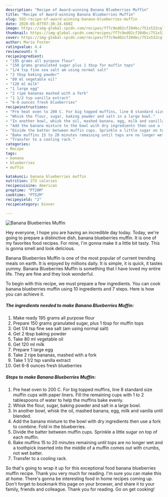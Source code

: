```yaml
---
description: "Recipe of Award-winning Banana Blueberries Muffin"
title: "Recipe of Award-winning Banana Blueberries Muffin"
slug: 593-recipe-of-award-winning-banana-blueberries-muffin
date: 2020-05-07T07:30:24.688Z
image: https://img-global.cpcdn.com/recipes/ff7c9ed02cf204bc/751x532cq70/banana-blueberries-muffin-recipe-main-photo.jpg
thumbnail: https://img-global.cpcdn.com/recipes/ff7c9ed02cf204bc/751x532cq70/banana-blueberries-muffin-recipe-main-photo.jpg
cover: https://img-global.cpcdn.com/recipes/ff7c9ed02cf204bc/751x532cq70/banana-blueberries-muffin-recipe-main-photo.jpg
author: Mario Foster
ratingvalue: 4.4
reviewcount: 9
recipeingredient:
- "195 grams all purpose flour"
- "150 grams granulated sugar plus 1 tbsp for muffin tops"
- "1/4 tsp fine sea salt am using normal salt"
- "2 tbsp baking powder"
- "80 ml vegetable oil"
- "120 ml milk"
- "1 large egg"
- "2 ripe bananas mashed with a fork"
- "1 1/2 tsp vanilla extract"
- "6-8 ounces fresh blueberries"
recipeinstructions:
- "Pre heat oven to 200 C. For big topped muffins, line 8 standard size muffin cups with paper liners. Fill the remaining cups with 1 to 2 tablespoons of water to help the muffins bake evenly."
- "Whisk the flour, sugar, baking powder and salt in a large bowl."
- "In another bowl, whisk the oil, mashed banana, egg, milk and vanilla until blended."
- "Add the banana mixture to the bowl with dry ingredients then use a fork to combine. Fold in the blueberries."
- "Divide the batter between muffin cups. Sprinkle a little sugar on top of each muffin."
- "Bake muffins 15 to 20 minutes remaining until tops are no longer wet and a toothpick inserted into the middle of a muffin comes out with crumbs, not wet batter."
- "Transfer to a cooling rack."
categories:
- Recipe
tags:
- banana
- blueberries
- muffin

katakunci: banana blueberries muffin 
nutrition: 273 calories
recipecuisine: American
preptime: "PT20M"
cooktime: "PT52M"
recipeyield: "2"
recipecategory: Dinner

---
```



![Banana Blueberries Muffin](https://img-global.cpcdn.com/recipes/ff7c9ed02cf204bc/751x532cq70/banana-blueberries-muffin-recipe-main-photo.jpg)

Hey everyone, I hope you are having an incredible day today. Today, we're going to prepare a distinctive dish, banana blueberries muffin. It is one of my favorites food recipes. For mine, I'm gonna make it a little bit tasty. This is gonna smell and look delicious.



Banana Blueberries Muffin is one of the most popular of current trending meals on earth. It is enjoyed by millions daily. It is simple, it is quick, it tastes yummy. Banana Blueberries Muffin is something that I have loved my entire life. They are fine and they look wonderful.


To begin with this recipe, we must prepare a few ingredients. You can cook banana blueberries muffin using 10 ingredients and 7 steps. Here is how you can achieve it.

<!--inarticleads1-->

##### The ingredients needed to make Banana Blueberries Muffin:

1. Make ready 195 grams all purpose flour
1. Prepare 150 grams granulated sugar, plus 1 tbsp for muffin tops
1. Get 1/4 tsp fine sea salt (am using normal salt)
1. Get 2 tbsp baking powder
1. Take 80 ml vegetable oil
1. Get 120 ml milk
1. Prepare 1 large egg
1. Take 2 ripe bananas, mashed with a fork
1. Take 1 1/2 tsp vanilla extract
1. Get 6-8 ounces fresh blueberries




<!--inarticleads2-->

##### Steps to make Banana Blueberries Muffin:

1. Pre heat oven to 200 C. For big topped muffins, line 8 standard size muffin cups with paper liners. Fill the remaining cups with 1 to 2 tablespoons of water to help the muffins bake evenly.
1. Whisk the flour, sugar, baking powder and salt in a large bowl.
1. In another bowl, whisk the oil, mashed banana, egg, milk and vanilla until blended.
1. Add the banana mixture to the bowl with dry ingredients then use a fork to combine. Fold in the blueberries.
1. Divide the batter between muffin cups. Sprinkle a little sugar on top of each muffin.
1. Bake muffins 15 to 20 minutes remaining until tops are no longer wet and a toothpick inserted into the middle of a muffin comes out with crumbs, not wet batter.
1. Transfer to a cooling rack.




So that's going to wrap it up for this exceptional food banana blueberries muffin recipe. Thank you very much for reading. I'm sure you can make this at home. There's gonna be interesting food in home recipes coming up. Don't forget to bookmark this page on your browser, and share it to your family, friends and colleague. Thank you for reading. Go on get cooking!

